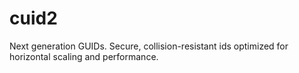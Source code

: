 # cuid2
Next generation GUIDs. Secure, collision-resistant ids optimized for horizontal scaling and performance. 
